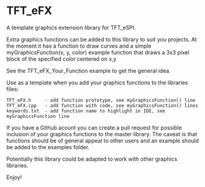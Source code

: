 # TFT_eFX


A template graphics extension library for TFT_eSPI.

Extra graphics functions can be added to this library to suit you projects. At the moment it has a function to draw curves and a simple 
myGraphicsFunction(x, y, color) example function that draws a 3x3 pixel block of the specified color centered on x,y

See the TFT_eFX_Your_Function example to get the general idea.

Use as a template when you add your graphics functions to the libraries files:

	TFT_eFX.h     - add function prototype, see myGraphicsFunction() line
	TFT_eFX.cpp   - add function with code, see myGraphicsFunction() lines
	keywords.txt  - add function name to highlight in IDE, see myGraphicsFunction line

If you have a Github acount you can create a pull request for possible inclusion of your graphics functions to the master library. The caveat is that functions should be of general appeal to other users and an example should be added to the examples folder.

Potentially this library could be adapted to work with other graphics libraries.

Enjoy!
